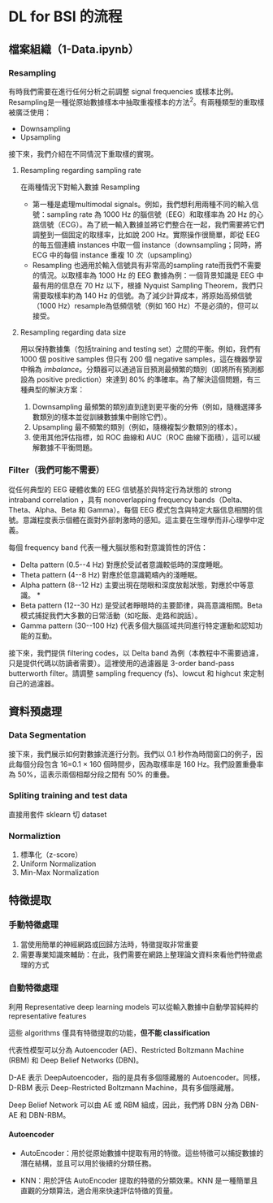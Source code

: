 # DL for BSI 的流程

## 檔案組織（1-Data.ipynb）

### Resampling

有時我們需要在進行任何分析之前調整 signal frequencies 或樣本比例。Resampling是一種從原始數據樣本中抽取重複樣本的方法<sup>2</sup>。有兩種類型的重取樣被廣泛使用：

* Downsampling
* Upsampling

接下來，我們介紹在不同情況下重取樣的實現。

1. Resampling regarding sampling rate

   在兩種情況下對輸入數據 Resampling

   * 第一種是處理multimodal signals。例如，我們想利用兩種不同的輸入信號：sampling rate 為 1000 Hz 的腦信號（EEG）和取樣率為 20 Hz 的心跳信號（ECG）。為了統一輸入數據並將它們整合在一起，我們需要將它們調整到一個固定的取樣率，比如說 200 Hz。實際操作很簡單，即從 EEG 的每五個連續 instances 中取一個 instance（downsampling；同時，將 ECG 中的每個 instance 重複 10 次（upsampling）
   * Resampling 也適用於輸入信號具有非常高的sampling rate而我們不需要的情況。以取樣率為 1000 Hz 的 EEG 數據為例：一個背景知識是 EEG 中最有用的信息在 70 Hz 以下，根據 Nyquist Sampling Theorem，我們只需要取樣率約為 140 Hz 的信號。為了減少計算成本，將原始高頻信號（1000 Hz）resample為低頻信號（例如 160 Hz）不是必須的，但可以接受。
2. Resampling regarding data size

   用以保持數據集（包括training and testing set）之間的平衡。例如，我們有 1000 個 positive samples 但只有 200 個 negative samples，這在機器學習中稱為 *imbalance*。分類器可以通過盲目預測最頻繁的類別（即將所有預測都設為 positive prediction）來達到 80% 的準確率。為了解決這個問題，有三種典型的解決方案：

   1. Downsampling 最頻繁的類別直到達到更平衡的分佈（例如，隨機選擇多數類別的樣本並從訓練數據集中刪除它們）。
   2. Upsampling 最不頻繁的類別（例如，隨機複製少數類別的樣本）。
   3. 使用其他評估指標，如 ROC 曲線和 AUC（ROC 曲線下面積），這可以緩解數據不平衡問題。

### Filter（我們可能不需要）

從任何典型的 EEG 硬體收集的 EEG 信號基於與特定行為狀態的 strong intraband correlation ，具有 nonoverlapping frequency bands（Delta、Theta、Alpha、Beta 和 Gamma）。每個 EEG 模式包含與特定大腦信息相關的信號。意識程度表示個體在面對外部刺激時的感知。這主要在生理學而非心理學中定義。

每個 frequency band 代表一種大腦狀態和對意識質性的評估：

* Delta pattern (0.5--4 Hz) 對應於受試者意識較低時的深度睡眠。
* Theta pattern (4--8 Hz) 對應於低意識範疇內的淺睡眠。
* Alpha pattern (8--12 Hz) 主要出現在閉眼和深度放鬆狀態，對應於中等意識。 *
* Beta pattern (12--30 Hz) 是受試者睜眼時的主要節律，與高意識相關。Beta 模式捕捉我們大多數的日常活動（如吃飯、走路和說話）。
* Gamma pattern (30--100 Hz) 代表多個大腦區域共同進行特定運動和認知功能的互動。

接下來，我們提供 filtering codes，以 Delta band 為例（本教程中不需要過濾，只是提供代碼以防讀者需要）。這裡使用的過濾器是 3-order band-pass butterworth filter。請調整 sampling frequency (fs)、lowcut 和 highcut 來定制自己的過濾器。

## 資料預處理

### Data Segmentation

接下來，我們展示如何對數據流進行分割。我們以 0.1 秒作為時間窗口的例子，因此每個分段包含 16=0.1 $\times$ 160 個時間步，因為取樣率是 160 Hz。我們設置重疊率為 50%，這表示兩個相鄰分段之間有 50% 的重疊。

### Spliting training and test data

直接用套件 sklearn 切 dataset

### Normaliztion

1. 標準化（z-score）
2. Uniform Normalization
3. Min-Max Normalization

## 特徵提取

### 手動特徵處理

1. 當使用簡單的神經網路或回歸方法時，特徵提取非常重要
2. 需要專業知識來輔助：在此，我們需要在網路上整理論文資料來看他們特徵處理的方式

### 自動特徵處理

利用 Representative deep learning models 可以從輸入數據中自動學習純粹的 representative features

這些 algorithms 僅具有特徵提取的功能，**但不能 classification**

代表性模型可以分為 Autoencoder (AE)、Restricted Boltzmann Machine (RBM) 和 Deep Belief Networks (DBN)。

D-AE 表示 DeepAutoencoder，指的是具有多個隱藏層的 Autoencoder。同樣，D-RBM 表示 Deep-Restricted Boltzmann Machine，具有多個隱藏層。

Deep Belief Network 可以由 AE 或 RBM 組成，因此，我們將 DBN 分為 DBN-AE 和 DBN-RBM。

#### Autoencoder

* AutoEncoder：用於從原始數據中提取有用的特徵。這些特徵可以捕捉數據的潛在結構，並且可以用於後續的分類任務。

* KNN：用於評估 AutoEncoder 提取的特徵的分類效果。KNN 是一種簡單且直觀的分類算法，適合用來快速評估特徵的質量。
